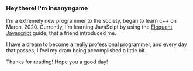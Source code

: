### Hey there! I'm Insanyngame

<!--
**Insanyngame/insanyngame** is a ✨ _special_ ✨ repository because its `README.md` (this file) appears on your GitHub profile.

Here are some ideas to get you started:

- 🔭 I’m currently working on ...
- 🌱 I’m currently learning ...
- 👯 I’m looking to collaborate on ...
- 🤔 I’m looking for help with ...
- 💬 Ask me about ...
- 📫 How to reach me: ...
- 😄 Pronouns: ...
- ⚡ Fun fact: ...
-->
I'm a extremely new programmer to the society, began to learn c++ on March, 2020.
Currently, I'm learning JavaScipt by using the [Eloquent Javascript](https://eloquentjavascript.net) guide, that a friend introduced me.

I have a dream to become a really professional programmer, and every day that passes, I feel my dram being accomplished a little bit.

Thanks for reading! Hope you a good day!
